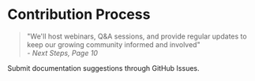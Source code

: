 # Contribution Process

> "We'll host webinars, Q&A sessions, and provide regular updates to keep our growing community informed and involved"  
> *- Next Steps, Page 10*

Submit documentation suggestions through GitHub Issues.
